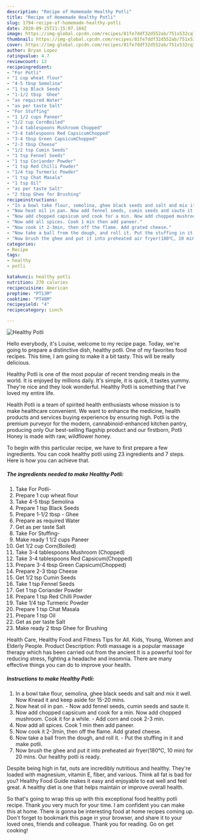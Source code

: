 ```yaml
---
description: "Recipe of Homemade Healthy Potli"
title: "Recipe of Homemade Healthy Potli"
slug: 1794-recipe-of-homemade-healthy-potli
date: 2020-09-25T21:15:07.184Z
image: https://img-global.cpcdn.com/recipes/81fe7ddf32d552ab/751x532cq70/healthy-potli-recipe-main-photo.jpg
thumbnail: https://img-global.cpcdn.com/recipes/81fe7ddf32d552ab/751x532cq70/healthy-potli-recipe-main-photo.jpg
cover: https://img-global.cpcdn.com/recipes/81fe7ddf32d552ab/751x532cq70/healthy-potli-recipe-main-photo.jpg
author: Bryan Lopez
ratingvalue: 4.7
reviewcount: 13
recipeingredient:
- "For Potli"
- "1 cup wheat flour"
- "4-5 tbsp Semolina"
- "1 tsp Black Seeds"
- "1-1/2 tbsp  Ghee"
- "as required Water"
- "as per taste Salt"
- "For Stuffing"
- "1 1/2 cups Paneer"
- "1/2 cup CornBoiled"
- "3-4 tablespoons Mushroom Chopped"
- "3-4 tablespoons Red CapsicumChopped"
- "3-4 tbsp Green CapsicumChopped"
- "2-3 tbsp Cheese"
- "1/2 tsp Cumin Seeds"
- "1 tsp Fennel Seeds"
- "1 tsp Coriander Powder"
- "1 tsp Red Chilli Powder"
- "1/4 tsp Turmeric Powder"
- "1 tsp Chat Masala"
- "1 tsp Oil"
- "as per taste Salt"
- "2 tbsp Ghee for Brushing"
recipeinstructions:
- "In a bowl take flour, semolina, ghee black seeds and salt and mix it well. Now Knead it and keep aside for 15-20 mins."
- "Now heat oil in pan. Now add fennel seeds, cumin seeds and saute it."
- "Now add chopped capsicum and cook for a min. Now add chopped mushroom. Cook it for a while. Add corn and cook 2-3 min."
- "Now add all spices. Cook 1 min then add paneer."
- "Now cook it 2-3min, then off the flame. Add grated cheese."
- "Now take a ball from the dough, and roll it. Put the stuffing in it and make potli."
- "Now brush the ghee and put it into preheated air fryer(180℃, 10 min) for 20 mins. Our healthy potli is ready."
categories:
- Recipe
tags:
- healthy
- potli

katakunci: healthy potli 
nutrition: 270 calories
recipecuisine: American
preptime: "PT13M"
cooktime: "PT48M"
recipeyield: "4"
recipecategory: Lunch

---
```



![Healthy Potli](https://img-global.cpcdn.com/recipes/81fe7ddf32d552ab/751x532cq70/healthy-potli-recipe-main-photo.jpg)

Hello everybody, it's Louise, welcome to my recipe page. Today, we're going to prepare a distinctive dish, healthy potli. One of my favorites food recipes. This time, I am going to make it a bit tasty. This will be really delicious.

Healthy Potli is one of the most popular of recent trending meals in the world. It is enjoyed by millions daily. It's simple, it is quick, it tastes yummy. They're nice and they look wonderful. Healthy Potli is something that I've loved my entire life.

Health Potli is a team of spirited health enthusiasts whose mission is to make healthcare convenient. We want to enhance the medicine, health products and services buying experience by ensuring high. Potli is the premium purveyor for the modern, cannabinoid-enhanced kitchen pantry, producing only Our best-selling flagship product and our firstborn, Potli Honey is made with raw, wildflower honey.


To begin with this particular recipe, we have to first prepare a few ingredients. You can cook healthy potli using 23 ingredients and 7 steps. Here is how you can achieve that.

<!--inarticleads1-->

##### The ingredients needed to make Healthy Potli:

1. Take For Potli-
1. Prepare 1 cup wheat flour
1. Take 4-5 tbsp Semolina
1. Prepare 1 tsp Black Seeds
1. Prepare 1-1/2 tbsp - Ghee
1. Prepare as required Water
1. Get as per taste Salt
1. Take For Stuffing-
1. Make ready 1 1/2 cups Paneer
1. Get 1/2 cup Corn(Boiled)
1. Take 3-4 tablespoons Mushroom (Chopped)
1. Take 3-4 tablespoons Red Capsicum(Chopped)
1. Prepare 3-4 tbsp Green Capsicum(Chopped)
1. Prepare 2-3 tbsp Cheese
1. Get 1/2 tsp Cumin Seeds
1. Take 1 tsp Fennel Seeds
1. Get 1 tsp Coriander Powder
1. Prepare 1 tsp Red Chilli Powder
1. Take 1/4 tsp Turmeric Powder
1. Prepare 1 tsp Chat Masala
1. Prepare 1 tsp Oil
1. Get as per taste Salt
1. Make ready 2 tbsp Ghee for Brushing


Health Care, Healthy Food and Fitness Tips for All. Kids, Young, Women and Elderly People. Product Description: Potli massage is a popular massage therapy which has been carried out from the ancient It is a powerful tool for reducing stress, fighting a headache and insomnia. There are many effective things you can do to improve your health. 

<!--inarticleads2-->

##### Instructions to make Healthy Potli:

1. In a bowl take flour, semolina, ghee black seeds and salt and mix it well. Now Knead it and keep aside for 15-20 mins.
1. Now heat oil in pan. - Now add fennel seeds, cumin seeds and saute it.
1. Now add chopped capsicum and cook for a min. Now add chopped mushroom. Cook it for a while. - Add corn and cook 2-3 min.
1. Now add all spices. Cook 1 min then add paneer.
1. Now cook it 2-3min, then off the flame. Add grated cheese.
1. Now take a ball from the dough, and roll it. - Put the stuffing in it and make potli.
1. Now brush the ghee and put it into preheated air fryer(180℃, 10 min) for 20 mins. Our healthy potli is ready.


Despite being high in fat, nuts are incredibly nutritious and healthy. They&#39;re loaded with magnesium, vitamin E, fiber, and various. Think all fat is bad for you? Healthy Food Guide makes it easy and enjoyable to eat well and feel great. A healthy diet is one that helps maintain or improve overall health. 

So that's going to wrap this up with this exceptional food healthy potli recipe. Thank you very much for your time. I am confident you can make this at home. There is gonna be interesting food at home recipes coming up. Don't forget to bookmark this page in your browser, and share it to your loved ones, friends and colleague. Thank you for reading. Go on get cooking!
